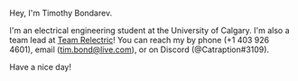 Hey, I'm Timothy Bondarev.

I'm an electrical engineering student at the University of Calgary. 
I'm also a team lead at [Team Relectric](https://teamrelectric.ca)! 
You can reach my by phone (+1 403 926 4601), email (tim.bond@live.com), or on Discord (@Catraption#3109).

Have a nice day!
<!---
TimothyBondarev/TimothyBondarev is a ✨ special ✨ repository because its `README.md` (this file) appears on your GitHub profile.
You can click the Preview link to take a look at your changes.
--->
